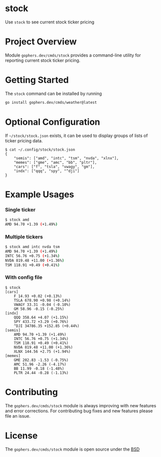 # stock

Use `stock` to see current stock ticker pricing

# Project Overview

Module `gophers.dev/cmds/stock` provides a command-line utility for reporting
current stock ticker pricing.

# Getting Started

The `stock` command can be installed by running
```bash
go install gophers.dev/cmds/weather@latest
```

# Optional Configuration

If `~/stock/stock.json` exists, it can be used to display groups of
lists of ticker pricing data.

```
$ cat ~/.config/stock/stock.json
{
    "semis": ["amd", "intc", "tsm", "nvda", "xlnx"],
    "memes": ["gme", "amc", "bb", "pltr"],
    "cars": ["f", "tsla", "vwagy", "gm"],
    "indx": ["qqq", "spy", "^dji"]
}
```

# Example Usages

### Single ticker

```bash
$ stock amd
AMD 94.70 +1.39 (+1.49%)
```

### Multiple tickers

```bash
$ stock amd intc nvda tsm
AMD 94.70 +1.39 (+1.49%)
INTC 56.76 +0.75 (+1.34%)
NVDA 819.48 +11.00 (+1.36%)
TSM 118.91 +0.49 (+0.41%)
```

### With config file

```
$ stock
[cars]
	F 14.93 +0.02 (+0.13%)
	TSLA 678.90 +0.98 (+0.14%)
	VWAGY 33.31 -0.04 (-0.10%)
	GM 58.96 -0.15 (-0.25%)
[indx]
	QQQ 358.64 +4.07 (+1.15%)
	SPY 433.72 +3.29 (+0.76%)
	^DJI 34786.35 +152.85 (+0.44%)
[semis]
	AMD 94.70 +1.39 (+1.49%)
	INTC 56.76 +0.75 (+1.34%)
	TSM 118.91 +0.49 (+0.41%)
	NVDA 819.48 +11.00 (+1.36%)
	XLNX 144.56 +2.75 (+1.94%)
[memes]
	GME 202.83 -1.53 (-0.75%)
	AMC 51.96 -2.26 (-4.17%)
	BB 11.99 -0.18 (-1.48%)
	PLTR 24.44 -0.28 (-1.13%)
```

# Contributing

The `gophers.dev/cmds/stock` module is always improving with new features and
error corrections. For contributing bug fixes and new features please file an
issue.

# License

The `gophers.dev/cmds/stock` module is open source under the [BSD](LICENSE)
